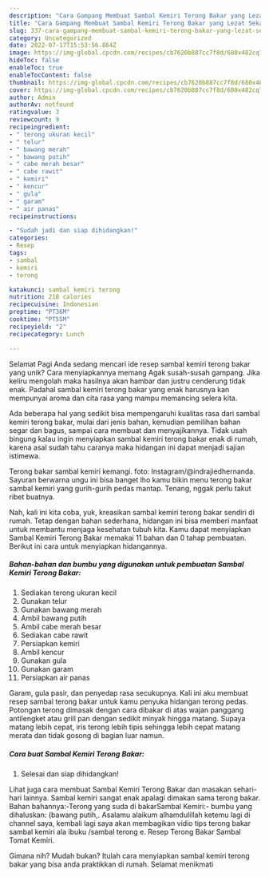 ```yaml
---
description: "Cara Gampang Membuat Sambal Kemiri Terong Bakar yang Lezat Sekali, Lezat"
title: "Cara Gampang Membuat Sambal Kemiri Terong Bakar yang Lezat Sekali, Lezat"
slug: 337-cara-gampang-membuat-sambal-kemiri-terong-bakar-yang-lezat-sekali-lezat
category: Uncategorized
date: 2022-07-17T15:53:56.864Z
image: https://img-global.cpcdn.com/recipes/cb7620b887cc7f8d/680x482cq70/sambal-kemiri-terong-bakar-foto-resep-utama.jpg
hideToc: false
enableToc: true
enableTocContent: false
thumbnail: https://img-global.cpcdn.com/recipes/cb7620b887cc7f8d/680x482cq70/sambal-kemiri-terong-bakar-foto-resep-utama.jpg
cover: https://img-global.cpcdn.com/recipes/cb7620b887cc7f8d/680x482cq70/sambal-kemiri-terong-bakar-foto-resep-utama.jpg
author: Admin
authorAv: notfound
ratingvalue: 3
reviewcount: 9
recipeingredient:
- " terong ukuran kecil"
- " telur"
- " bawang merah"
- " bawang putih"
- " cabe merah besar"
- " cabe rawit"
- " kemiri"
- " kencur"
- " gula"
- " garam"
- " air panas"
recipeinstructions:

- "Sudah jadi dan siap dihidangkan!"
categories:
- Resep
tags:
- sambal
- kemiri
- terong

katakunci: sambal kemiri terong 
nutrition: 218 calories
recipecuisine: Indonesian
preptime: "PT36M"
cooktime: "PT55M"
recipeyield: "2"
recipecategory: Lunch

---
```



Selamat Pagi Anda sedang mencari ide resep sambal kemiri terong bakar yang unik? Cara menyiapkannya memang Agak susah-susah gampang. Jika keliru mengolah maka hasilnya akan hambar dan justru cenderung tidak enak. Padahal sambal kemiri terong bakar yang enak harusnya kan mempunyai aroma dan cita rasa yang mampu memancing selera kita.


Ada beberapa hal yang sedikit bisa mempengaruhi kualitas rasa dari sambal kemiri terong bakar, mulai dari jenis bahan, kemudian pemilihan bahan segar dan bagus, sampai cara membuat dan menyajikannya. Tidak usah bingung kalau ingin menyiapkan sambal kemiri terong bakar enak di rumah, karena asal sudah tahu caranya maka hidangan ini dapat menjadi sajian istimewa.

Terong bakar sambal kemiri kemangi. foto: Instagram/@indrajiedhernanda. Sayuran berwarna ungu ini bisa banget lho kamu bikin menu terong bakar sambal kemiri yang gurih-gurih pedas mantap. Tenang, nggak perlu takut ribet buatnya.


Nah, kali ini kita coba, yuk, kreasikan sambal kemiri terong bakar sendiri di rumah. Tetap dengan bahan sederhana, hidangan ini bisa memberi manfaat untuk membantu menjaga kesehatan tubuh kita. Kamu dapat menyiapkan Sambal Kemiri Terong Bakar memakai 11 bahan dan 0 tahap pembuatan. Berikut ini cara untuk menyiapkan hidangannya.

<!--inarticleads1-->

##### Bahan-bahan dan bumbu yang digunakan untuk pembuatan Sambal Kemiri Terong Bakar:

1. Sediakan  terong ukuran kecil
1. Gunakan  telur
1. Gunakan  bawang merah
1. Ambil  bawang putih
1. Ambil  cabe merah besar
1. Sediakan  cabe rawit
1. Persiapkan  kemiri
1. Ambil  kencur
1. Gunakan  gula
1. Gunakan  garam
1. Persiapkan  air panas


Garam, gula pasir, dan penyedap rasa secukupnya. Kali ini aku membuat resep sambal terong bakar untuk kamu penyuka hidangan terong pedas. Potongan terong dimasak dengan cara dibakar di atas wajan panggang antilengket atau grill pan dengan sedikit minyak hingga matang. Supaya matang lebih cepat, iris terong lebih tipis sehingga lebih cepat matang merata dan tidak gosong di bagian luar namun. 

<!--inarticleads2-->

##### Cara buat Sambal Kemiri Terong Bakar:


1. Selesai dan siap dihidangkan!

Lihat juga cara membuat Sambal Kemiri Terong Bakar dan masakan sehari-hari lainnya. Sambal kemiri sangat enak apalagi dimakan sama terong bakar. Bahan bahannya:-Terong yang suda di bakarSambal Kemiri:- bumbu yang dihaluskan: (bawang putih,. Asalamu alaikum alhamdulillah ketemu lagi di channel saya, kembali lagi saya akan membagikan vidio tips terong bakar sambal kemiri ala ibuku /sambal terong e. Resep Terong Bakar Sambal Tomat Kemiri. 

Gimana nih? Mudah bukan? Itulah cara menyiapkan sambal kemiri terong bakar yang bisa anda praktikkan di rumah. Selamat menikmati
